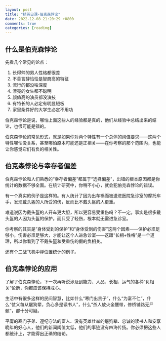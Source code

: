 ```yaml
---
layout: post
title: "精英日课-伯克森悖论"
date: 2022-12-08 21:20:29 +0800
comments: true
categories: [reading]
---
```


<!-- more -->

## 什么是伯克森悖论

先看几个常见的论点：

1. 长得帅的男人性格都很差
2. 不善言辞恰恰是智商高的特征
3. 流行的都没啥深度
4. 漂亮的女生都不聪明
5. 颜值高的演员都没演技
6. 有特长的人必定有明显短板
7. 家里条件好的大学生必定不用功

伯克森悖论是说，哪怕上面这些人的经验都是真的，他们从经验中总结出来的结论，也很可能是错的。

伯克森悖论的常见形式，就是如果你对两个特性有一个总体的阈值要求——这两个特性哪怕没关系，甚至哪怕原本可能还是正相关——在你考察的那个范围内，也能让你感觉它们有负的相关性。

## 伯克森悖论与幸存者偏差
伯克森悖论和人们熟悉的“幸存者偏差”都属于“选择偏差”，出错的根本原因都是你统计的数据不够全面。在统计研究中，你稍不小心，就会犯伯克森悖论的错误。

有一个真实的例子是这样的。有人统计了因为出车祸而被送进医院急诊室的摩托车手，发现戴头盔的人所受的伤，反而比不戴头盔的人更重。

难道说因为戴头盔的人开车更大胆，所以更容易受重伤吗？不一定。事实是很多戴头盔的人因为头盔的保护，而只受了轻伤，根本就无需进急诊室。

你考察的其实是“身体受到的保护”和“身体受到的伤害”这两个因素——保护必须足够小，伤害必须足够大，才能让这个人进急诊室——这跟“长相+性格”是一个道理，所以你看到了不戴头盔和受重伤的假的负相关。

还有个二战飞机中弹位置统计的例子。

## 伯克森悖论的应用

了解了伯克森悖论，下一次再听说涉及到能力、人品、长相、运气的各种“负相关”论断，你都应该保持戒心。

生活中有很多这样的民间智慧，比如什么“寒门出贵子”，什么“为富不仁”，什么“仗义每从屠狗辈，负心多是读书人”，什么“杀人放火金腰带，修桥铺路无尸骸”，都十分可疑。

平庸的寒门子弟、遵纪守法的富人、没有英雄壮举的屠狗辈、忠诚的读书人和安享晚年的好心人，他们的新闻阈值太低，他们的事迹没有四海传扬。你必须把这些人都统计上，才能得出正确的结论。